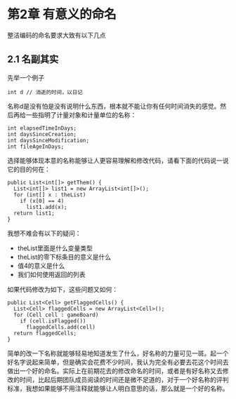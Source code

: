 # 第2章 有意义的命名

整洁编码的命名要求大致有以下几点

## 2.1 名副其实

先举一个例子
    
    int d // 消逝的时间，以日记

名称d是没有怕是没有说明什么东西，根本就不能让你有任何时间消失的感觉。然后再给一些指明了计量对象和计量单位的名称：

    int elapsedTimeInDays;
    int daysSinceCreation;
    int daysSinceModification;
    int fileAgeInDays;
    
选择能够体现本意的名称能够让人更容易理解和修改代码，请看下面的代码说一说它的目的何在：

    public List<int[]> getThem() {
      List<int[]> list1 = new ArrayList<int[]>();
      for (int[] x : theList)
        if (x[0] == 4)
          list1.add(x);
      return list1;
    }

我想不难会有以下的疑问：
* theList里面是什么变量类型
* theList的零下标条目的意义是什么
* 值4的意义是什么
* 我们如何使用返回的列表

如果代码修改为如下，这些问题又如何：

    public List<Cell> getFlaggedCells() {
      List<Cell> flaggedCells = new ArrayList<Cell>();
      for (Cell cell : gameBoard)
        if (cell.isFlagged())
          flaggedCells.add(cell)
      return flaggedCells;
    }

简单的改一下名称就能够轻易地知道发生了什么，好名称的力量可见一斑。起一个好名字说起来简单，但是确实会花费不少时间，我认为完全有必要去花这个时间去做出一个好的命名。实际上在前期花去的修改命名的时间，或者是有好名称又去修改的时间，比起后期团队成员阅读的时间还是微不足道的，对于一个好名称的评判标准，我想如果能够不用注释就能够让人明白意思的话，那么就是一个好的名称。


